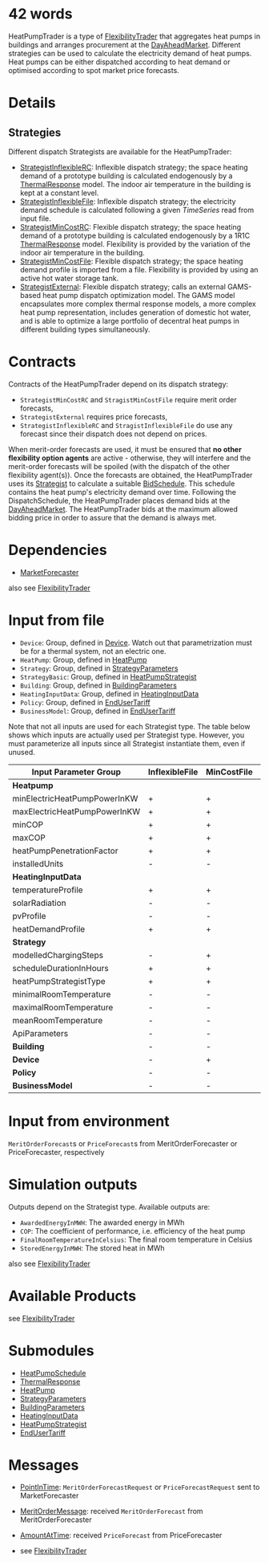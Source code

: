 # 42 words

HeatPumpTrader is a type of [FlexibilityTrader](./FlexibilityTrader.md) that aggregates heat pumps in buildings and arranges procurement at the [DayAheadMarket](./DayAheadMarket.md).
Different strategies can be used to calculate the electricity demand of heat pumps.
Heat pumps can be either dispatched according to heat demand or optimised according to spot market price forecasts.

# Details

## Strategies

Different dispatch Strategists are available for the HeatPumpTrader:

* [StrategistInflexibleRC](../Modules/StrategistInflexibleRC(HeatPump).md): Inflexible dispatch strategy; the space heating demand of a prototype building is calculated endogenously by a [ThermalResponse](../Modules/ThermalResponse.md) model. The indoor air temperature in the building is kept at a constant level.
* [StrategistInflexibleFile](../Modules/StrategistInflexibleFile(HeatPump).md): Inflexible dispatch strategy; the electricity demand schedule is calculated following a given *TimeSeries* read from input file.
* [StrategistMinCostRC](../Modules/StrategistMinCostRC(HeatPump).md): Flexible dispatch strategy; the space heating demand of a prototype building is calculated endogenously by a 1R1C [ThermalResponse](../Modules/ThermalResponse.md) model. Flexibility is provided by the variation of the indoor air temperature in the building.
* [StrategistMinCostFile](../Modules/StrategistMinCostFile(HeatPump).md): Flexible dispatch strategy; the space heating demand profile is imported from a file. Flexibility is provided by using an active hot water storage tank.
* [StrategistExternal](../Modules/StrategistExternal(HeatPump).md): Flexible dispatch strategy; calls an external GAMS-based heat pump dispatch optimization model. The GAMS model encapsulates more complex thermal response models, a more complex heat pump representation, includes generation of domestic hot water, and is able to optimize a large portfolio of decentral heat pumps in different building types simultaneously.

# Contracts

Contracts of the HeatPumpTrader depend on its dispatch strategy:

* `StrategistMinCostRC` and `StragistMinCostFile` require merit order forecasts,
* `StrategistExternal` requires price forecasts,
* `StrategistInflexibleRC` and `StragistInflexibleFile` do use any forecast since their dispatch does not depend on prices.

When merit-order forecasts are used, it must be ensured that **no other flexibility option agents** are active - otherwise, they will interfere and the merit-order forecasts will be spoiled (with the dispatch of the other flexibility agent(s)).
Once the forecasts are obtained, the HeatPumpTrader uses its [Strategist](../Modules/HeatPumpStrategist.md) to calculate a suitable [BidSchedule](../Modules/BidSchedule.md).
This schedule contains the heat pump's electricity demand over time.
Following the DispatchSchedule, the HeatPumpTrader places demand bids at the [DayAheadMarket](./DayAheadMarket.md).
The HeatPumpTrader bids at the maximum allowed bidding price in order to assure that the demand is always met.

# Dependencies

* [MarketForecaster](./MarketForecaster.md)

also see [FlexibilityTrader](./FlexibilityTrader.md)

# Input from file

* `Device`: Group, defined in [Device](../Modules/Device.md). Watch out that parametrization must be for a thermal system, not an electric one.
* `HeatPump`: Group, defined in [HeatPump](../Modules/HeatPump.md)
* `Strategy`: Group, defined in [StrategyParameters](../Modules/StrategyParameters(HeatPump).md)
* `StrategyBasic`: Group, defined in [HeatPumpStrategist](../Modules/HeatPumpStrategist.md)
* `Building`: Group, defined in [BuildingParameters](../Modules/BuildingParameters.md)
* `HeatingInputData`: Group, defined in [HeatingInputData](../Modules/HeatingInputData(HeatPump).md)
* `Policy`: Group, defined in [EndUserTariff](../Modules/EndUserTariff.md)
* `BusinessModel`: Group, defined in [EndUserTariff](../Modules/EndUserTariff.md)

Note that not all inputs are used for each Strategist type.
The table below shows which inputs are actually used per Strategist type.
However, you must parameterize all inputs since all Strategist instantiate them, even if unused.

| Input Parameter Group        | InflexibleFile | MinCostFile | InflexibleRC | MinCostRC | External |
|------------------------------|----------------|-------------|--------------|-----------|----------|
| **Heatpump**                 |                |             |              |           |          |
| minElectricHeatPumpPowerInKW | +              | +           | +            | +         | -        |
| maxElectricHeatPumpPowerInKW | +              | +           | +            | +         | -        |
| minCOP                       | +              | +           | +            | +         | -        |
| maxCOP                       | +              | +           | +            | +         | -        |
| heatPumpPenetrationFactor    | +              | +           | -            | -         | -        |
| installedUnits               | -              | -           | +            | +         | -        |
| **HeatingInputData**         |                |             |              |           |          |
| temperatureProfile           | +              | +           | +            | +         | -        |
| solarRadiation               | -              | -           | +            | +         | -        |
| pvProfile                    | -              | -           | +            | +         | -        |
| heatDemandProfile            | +              | +           | -            | -         | -        |
| **Strategy**                 |                |             |              |           |          |
| modelledChargingSteps        | -              | +           | -            | +         | -        |
| scheduleDurationInHours      | +              | +           | +            | +         | +        |
| heatPumpStrategistType       | +              | +           | +            | +         | +        |
| minimalRoomTemperature       | -              | -           | +            | +         | -        |
| maximalRoomTemperature       | -              | -           | +            | +         | -        |
| meanRoomTemperature          | -              | -           | -            | -         | -        |
| ApiParameters                | -              | -           | -            | -         | +        |
| **Building**                 | -              | -           | +            | +         | -        |
| **Device**                   | -              | +           | -            | -         | -        |
| **Policy**                   | -              | -           | -            | -         | +        |
| **BusinessModel**            | -              | -           | -            | -         | +        |

# Input from environment

`MeritOrderForecast`s or `PriceForecast`s from MeritOrderForecaster or PriceForecaster, respectively

# Simulation outputs

Outputs depend on the Strategist type. Available outputs are:

* `AwardedEnergyInMWH`: The awarded energy in MWh
* `COP`: The coefficient of performance, i.e. efficiency of the heat pump
* `FinalRoomTemperatureInCelsius`: The final room temperature in Celsius
* `StoredEnergyInMWH`: The stored heat in MWh

also see [FlexibilityTrader](./FlexibilityTrader.md)

# Available Products

see [FlexibilityTrader](./FlexibilityTrader.md)

# Submodules

* [HeatPumpSchedule](../Modules/HeatPumpSchedule.md)
* [ThermalResponse](../Modules/ThermalResponse.md)
* [HeatPump](../Modules/HeatPump.md)
* [StrategyParameters](../Modules/StrategyParameters(HeatPump).md)
* [BuildingParameters](../Modules/BuildingParameters.md)
* [HeatingInputData](../Modules/HeatingInputData(HeatPump).md)
* [HeatPumpStrategist](../Modules/HeatPumpStrategist.md)
* [EndUserTariff](../Modules/EndUserTariff.md)

# Messages

* [PointInTime](../Comms/PointInTime.md): `MeritOrderForecastRequest` or `PriceForecastRequest` sent to MarketForecaster
* [MeritOrderMessage](../Comms/MeritOrderMessage.md): received `MeritOrderForecast` from MeritOrderForecaster
* [AmountAtTime](../Comms/AmountAtTime.md): received `PriceForecast` from PriceForecaster

* see [FlexibilityTrader](./FlexibilityTrader.md)